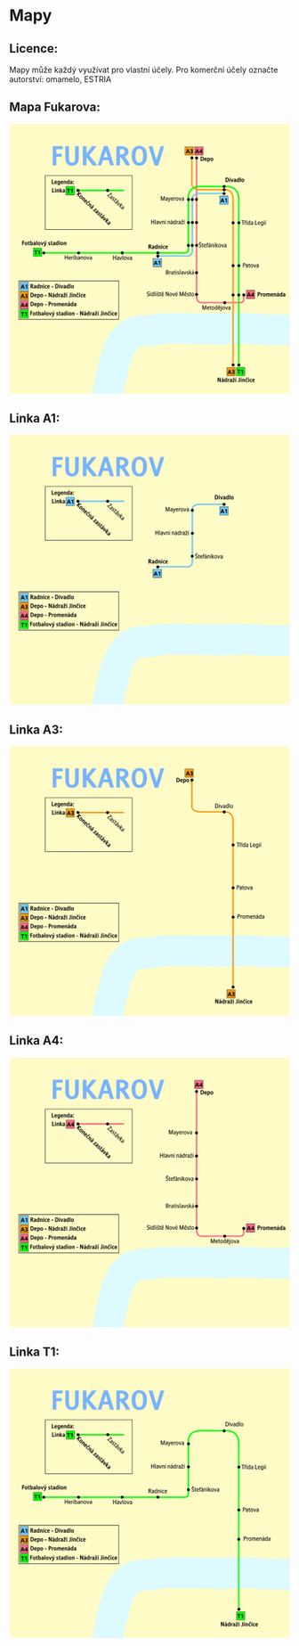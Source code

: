 # Mapy
## Licence:
Mapy může každý využívat pro vlastní účely. Pro komerční účely označte autorství: omamelo, ESTRIA
## Mapa Fukarova:
![](MapaFukarova.png)
## Linka A1:
![](MapaA1.png)
## Linka A3:
![](MapaA3.png)
## Linka A4:
![](MapaA4.png)
## Linka T1:
![](MapaT1.png)
